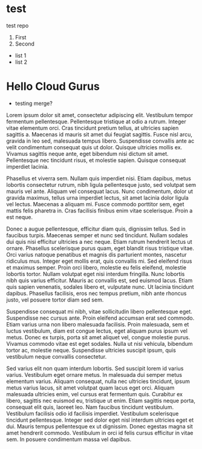 # test
test repo
1. First
2. Second

- list 1
- list 2


# Hello Cloud Gurus


* testing merge?


Lorem ipsum dolor sit amet, consectetur adipiscing elit. Vestibulum tempor fermentum pellentesque. Pellentesque tristique at odio a rutrum. Integer vitae elementum orci. Cras tincidunt pretium tellus, at ultricies sapien sagittis a. Maecenas id mauris sit amet dui feugiat sagittis. Fusce nisl arcu, gravida in leo sed, malesuada tempus libero. Suspendisse convallis ante ac velit condimentum consequat quis ut dolor. Quisque ultricies mollis ex. Vivamus sagittis neque ante, eget bibendum nisi dictum sit amet. Pellentesque nec tincidunt risus, et molestie sapien. Quisque consequat imperdiet lacinia.

Phasellus et viverra sem. Nullam quis imperdiet nisi. Etiam dapibus, metus lobortis consectetur rutrum, nibh ligula pellentesque justo, sed volutpat sem mauris vel ante. Aliquam vel consequat lacus. Nunc condimentum, dolor ut gravida maximus, tellus urna imperdiet lectus, sit amet lacinia dolor ligula vel lectus. Maecenas a aliquam mi. Fusce commodo porttitor sem, eget mattis felis pharetra in. Cras facilisis finibus enim vitae scelerisque. Proin a est neque.

Donec a augue pellentesque, efficitur diam quis, dignissim tellus. Sed in faucibus turpis. Maecenas semper et nunc sed tincidunt. Nullam sodales dui quis nisi efficitur ultricies a nec neque. Etiam rutrum hendrerit lectus ut ornare. Phasellus scelerisque purus quam, eget blandit risus tristique vitae. Orci varius natoque penatibus et magnis dis parturient montes, nascetur ridiculus mus. Integer eget mollis erat, quis convallis mi. Sed eleifend risus et maximus semper. Proin orci libero, molestie eu felis eleifend, molestie lobortis tortor. Nullam volutpat eget nisi interdum fringilla. Nunc lobortis nibh quis varius efficitur. Mauris ac convallis est, sed euismod lacus. Etiam quis sapien venenatis, sodales libero et, vulputate nunc. Ut lacinia tincidunt dapibus. Phasellus facilisis, eros nec tempus pretium, nibh ante rhoncus justo, vel posuere tortor diam sed sem.

Suspendisse consequat mi nibh, vitae sollicitudin libero pellentesque eget. Suspendisse nec cursus ante. Proin eleifend accumsan erat sed commodo. Etiam varius urna non libero malesuada facilisis. Proin malesuada, sem et luctus vestibulum, diam est congue lectus, eget aliquam purus ipsum vel metus. Donec ex turpis, porta sit amet aliquet vel, congue molestie purus. Vivamus commodo vitae est eget sodales. Nulla ut nisi vehicula, bibendum tortor ac, molestie neque. Suspendisse ultricies suscipit ipsum, quis vestibulum neque convallis consectetur.

Sed varius elit non quam interdum lobortis. Sed suscipit lorem id varius varius. Vestibulum eget ornare metus. In malesuada dui semper metus elementum varius. Aliquam consequat, nulla nec ultricies tincidunt, ipsum metus varius lacus, sit amet volutpat quam lacus eget orci. Aliquam malesuada ultricies enim, vel cursus erat fermentum quis. Curabitur ex libero, sagittis nec euismod eu, tristique ut enim. Etiam sagittis neque porta, consequat elit quis, laoreet leo. Nam faucibus tincidunt vestibulum. Vestibulum facilisis odio id facilisis imperdiet. Vestibulum scelerisque tincidunt pellentesque. Integer sed dolor eget nisl interdum ultricies eget et dui. Mauris tempus pellentesque ex ut dignissim. Donec egestas magna sit amet hendrerit commodo. Vestibulum in orci id felis cursus efficitur in vitae sem. In posuere condimentum massa vel dapibus.
